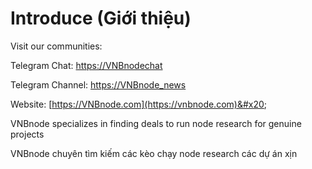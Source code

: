 # Introduce (Giới thiệu)

Visit our communities:

Telegram Chat: [https://VNBnodechat](https://t.me/+4aLsnP6JHhY4YTY1)

Telegram Channel: [https://VNBnode\_news](https://t.me/+IpfWe\_pX7UlkMzY1)

Website: [https://VNBnode.com](https://vnbnode.com)&#x20;

VNBnode specializes in finding deals to run node research for genuine projects

VNBnode chuyên tìm kiếm các kèo chạy node research các dự án xịn
